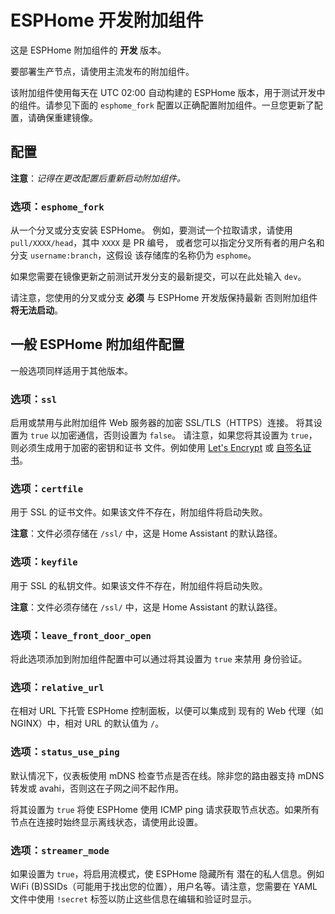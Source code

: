 # ESPHome 开发附加组件

这是 ESPHome 附加组件的 **开发** 版本。

要部署生产节点，请使用主流发布的附加组件。

该附加组件使用每天在 UTC 02:00 自动构建的 ESPHome 版本，用于测试开发中的组件。请参见下面的 `esphome_fork` 配置以正确配置附加组件。一旦您更新了配置，请确保重建镜像。

## 配置

**注意**：_记得在更改配置后重新启动附加组件。_

### 选项：`esphome_fork`

从一个分叉或分支安装 ESPHome。
例如，要测试一个拉取请求，请使用 `pull/XXXX/head`，其中 `XXXX` 是 PR 编号，
或者您可以指定分叉所有者的用户名和分支 `username:branch`，这假设
该存储库的名称仍为 `esphome`。

如果您需要在镜像更新之前测试开发分支的最新提交，可以在此处输入 `dev`。

请注意，您使用的分叉或分支 **必须** 与 ESPHome 开发版保持最新
否则附加组件 **将无法启动**。

## 一般 ESPHome 附加组件配置

一般选项同样适用于其他版本。

### 选项：`ssl`

启用或禁用与此附加组件 Web 服务器的加密 SSL/TLS（HTTPS）连接。
将其设置为 `true` 以加密通信，否则设置为 `false`。
请注意，如果您将其设置为 `true`，则必须生成用于加密的密钥和证书
文件。例如使用 [Let's Encrypt](https://www.home-assistant.io/addons/lets_encrypt/)
或 [自签名证书](https://www.home-assistant.io/docs/ecosystem/certificates/tls_self_signed_certificate/)。

### 选项：`certfile`

用于 SSL 的证书文件。如果该文件不存在，附加组件将启动失败。

**注意**：文件必须存储在 `/ssl/` 中，这是 Home Assistant 的默认路径。

### 选项：`keyfile`

用于 SSL 的私钥文件。如果该文件不存在，附加组件将启动失败。

**注意**：文件必须存储在 `/ssl/` 中，这是 Home Assistant 的默认路径。

### 选项：`leave_front_door_open`

将此选项添加到附加组件配置中可以通过将其设置为 `true` 来禁用
身份验证。

### 选项：`relative_url`

在相对 URL 下托管 ESPHome 控制面板，以便可以集成到
现有的 Web 代理（如 NGINX）中，相对 URL 的默认值为 `/`。

### 选项：`status_use_ping`

默认情况下，仪表板使用 mDNS 检查节点是否在线。除非您的路由器支持 mDNS 转发或 avahi，否则这在子网之间不起作用。

将其设置为 `true` 将使 ESPHome 使用 ICMP ping 请求获取节点状态。如果所有节点在连接时始终显示离线状态，请使用此设置。

### 选项：`streamer_mode`

如果设置为 `true`，将启用流模式，使 ESPHome 隐藏所有
潜在的私人信息。例如 WiFi (B)SSIDs（可能用于找出您的位置），用户名等。请注意，您需要在 YAML 文件中使用
`!secret` 标签以防止这些信息在编辑和验证时显示。